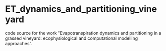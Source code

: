 # ET_dynamics_and_partitioning_vineyard
code source for the work "Evapotranspiration dynamics and partitioning in a grassed vineyard: ecophysiological and computational modelling approaches".
